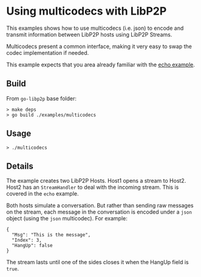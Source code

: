# Using multicodecs with LibP2P

This examples shows how to use multicodecs (i.e. json) to encode and transmit information between LibP2P hosts using LibP2P Streams.

Multicodecs present a common interface, making it very easy to swap the codec implementation if needed.

This example expects that you area already familiar with the [echo example](https://github.com/libp2p/go-libp2p/tree/master/examples/echo).

## Build

From `go-libp2p` base folder:

```
> make deps
> go build ./examples/multicodecs
```

## Usage

```
> ./multicodecs

```

## Details

The example creates two LibP2P Hosts. Host1 opens a stream to Host2. Host2 has an `StreamHandler` to deal with the incoming stream. This is covered in the `echo` example.

Both hosts simulate a conversation. But rather than sending raw messages on the stream, each message in the conversation is encoded under a `json` object (using the `json` multicodec). For example:

```
{
  "Msg": "This is the message",
  "Index": 3,
  "HangUp": false
}
```

The stream lasts until one of the sides closes it when the HangUp field is `true`.
